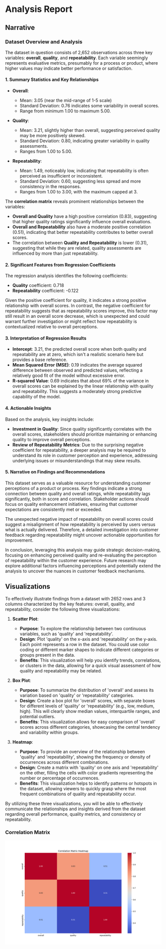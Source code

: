 # Analysis Report

## Narrative

### Dataset Overview and Analysis

The dataset in question consists of 2,652 observations across three key variables: **overall**, **quality**, and **repeatability**. Each variable seemingly represents evaluative metrics, presumably for a process or product, where higher values may indicate better performance or satisfaction.

#### 1. Summary Statistics and Key Relationships

- **Overall**:
  - Mean: 3.05 (near the mid-range of 1-5 scale)
  - Standard Deviation: 0.76 indicates some variability in overall scores.
  - Range from minimum 1.00 to maximum 5.00.

- **Quality**:
  - Mean: 3.21, slightly higher than overall, suggesting perceived quality may be more positively skewed.
  - Standard Deviation: 0.80, indicating greater variability in quality assessments.
  - Ranges from 1.00 to 5.00.

- **Repeatability**:
  - Mean: 1.49, noticeably low, indicating that repeatability is often perceived as insufficient or inconsistent.
  - Standard Deviation: 0.60, suggesting less spread and more consistency in the responses.
  - Ranges from 1.00 to 3.00, with the maximum capped at 3.

The **correlation matrix** reveals prominent relationships between the variables:
- **Overall and Quality** have a high positive correlation (0.83), suggesting that higher quality ratings significantly influence overall evaluations.
- **Overall and Repeatability** also have a moderate positive correlation (0.51), indicating that better repeatability contributes to better overall scores.
- The correlation between **Quality and Repeatability** is lower (0.31), suggesting that while they are related, quality assessments are influenced by more than just repeatability.

#### 2. Significant Features from Regression Coefficients

The regression analysis identifies the following coefficients:
- **Quality** coefficient: 0.718
- **Repeatability** coefficient: -0.122

Given the positive coefficient for quality, it indicates a strong positive relationship with overall scores. In contrast, the negative coefficient for repeatability suggests that as repeatability scores improve, this factor may still result in an overall score decrease, which is unexpected and could warrant further investigation or might reflect how repeatability is contextualized relative to overall perceptions.

#### 3. Interpretation of Regression Results

- **Intercept**: 3.21, the predicted overall score when both quality and repeatability are at zero, which isn't a realistic scenario here but provides a base reference.
- **Mean Squared Error (MSE)**: 0.19 indicates the average squared difference between observed and predicted values, reflecting a relatively good fit of the model without excessive error.
- **R-squared Value**: 0.69 indicates that about 69% of the variance in overall scores can be explained by the linear relationship with quality and repeatability. This suggests a moderately strong predictive capability of the model.

#### 4. Actionable Insights

Based on the analysis, key insights include:
- **Investment in Quality**: Since quality significantly correlates with the overall scores, stakeholders should prioritize maintaining or enhancing quality to improve overall perceptions.
- **Review of Repeatability Metrics**: Due to the surprising negative coefficient for repeatability, a deeper analysis may be required to understand its role in customer perception and experience, addressing underlying issues or misunderstandings that may skew results.

#### 5. Narrative on Findings and Recommendations

This dataset serves as a valuable resource for understanding customer perceptions of a product or process. Key findings indicate a strong connection between quality and overall ratings, while repeatability lags significantly, both in score and correlation. Stakeholder actions should focus on quality enhancement initiatives, ensuring that customer expectations are consistently met or exceeded. 

The unexpected negative impact of repeatability on overall scores could suggest a misalignment of how repeatability is perceived by users versus what is actually delivered. Therefore, a detailed investigation into customer feedback regarding repeatability might uncover actionable opportunities for improvement.

In conclusion, leveraging this analysis may guide strategic decision-making, focusing on enhancing perceived quality and re-evaluating the perception of repeatability within the customer experience. Future research may explore additional factors influencing perceptions and potentially extend the analysis to uncover the nuances in customer feedback mechanisms.

## Visualizations

To effectively illustrate findings from a dataset with 2652 rows and 3 columns characterized by the key features: overall, quality, and repeatability, consider the following three visualizations:

1. **Scatter Plot**:
   - **Purpose**: To explore the relationship between two continuous variables, such as 'quality' and 'repeatability'.
   - **Design**: Plot 'quality' on the x-axis and 'repeatability' on the y-axis. Each point represents a row in the dataset. You could use color coding or different marker shapes to indicate different categories or groups present in the data.
   - **Benefits**: This visualization will help you identify trends, correlations, or clusters in the data, allowing for a quick visual assessment of how quality and repeatability may be related.

2. **Box Plot**:
   - **Purpose**: To summarize the distribution of 'overall' and assess its variation based on 'quality' or 'repeatability' categories.
   - **Design**: Create a box plot for 'overall' scores, with separate boxes for different levels of 'quality' or 'repeatability' (e.g., low, medium, high). This will clearly show median values, interquartile ranges, and potential outliers.
   - **Benefits**: This visualization allows for easy comparison of 'overall' scores across different categories, showcasing the central tendency and variability within groups.

3. **Heatmap**:
   - **Purpose**: To provide an overview of the relationship between 'quality' and 'repeatability', showing the frequency or density of occurrences across different combinations.
   - **Design**: Create a matrix with 'quality' on one axis and 'repeatability' on the other, filling the cells with color gradients representing the number or percentage of occurrences. 
   - **Benefits**: This visualization helps to identify patterns or hotspots in the dataset, allowing viewers to quickly grasp where the most frequent combinations of quality and repeatability occur.

By utilizing these three visualizations, you will be able to effectively communicate the relationships and insights derived from the dataset regarding overall performance, quality metrics, and consistency or repeatability.
### Correlation Matrix

![Correlation Matrix](./correlation_matrix.png)

